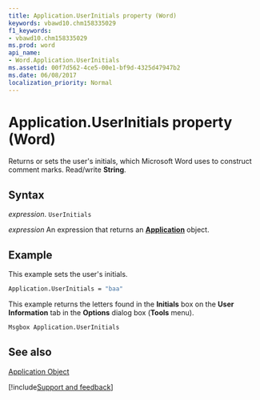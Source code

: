 ```yaml
---
title: Application.UserInitials property (Word)
keywords: vbawd10.chm158335029
f1_keywords:
- vbawd10.chm158335029
ms.prod: word
api_name:
- Word.Application.UserInitials
ms.assetid: 00f7d562-4ce5-00e1-bf9d-4325d47947b2
ms.date: 06/08/2017
localization_priority: Normal
---
```



# Application.UserInitials property (Word)

Returns or sets the user's initials, which Microsoft Word uses to construct comment marks. Read/write  **String**.


## Syntax

_expression_. `UserInitials`

 _expression_ An expression that returns an **[Application](Word.Application.md)** object. 


## Example

This example sets the user's initials.


```vb
Application.UserInitials = "baa"
```

This example returns the letters found in the  **Initials** box on the **User Information** tab in the **Options** dialog box (**Tools** menu).




```vb
Msgbox Application.UserInitials
```


## See also


[Application Object](Word.Application.md)

[!include[Support and feedback](~/includes/feedback-boilerplate.md)]